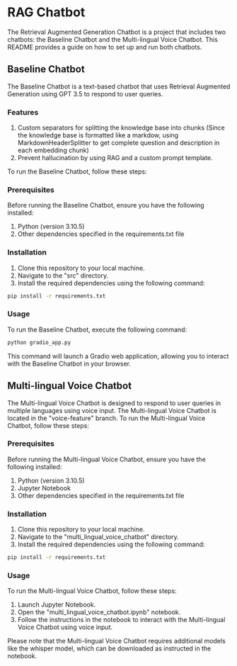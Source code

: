 # RAG Chatbot

The Retrieval Augmented Generation Chatbot is a project that includes two chatbots: the Baseline Chatbot and the Multi-lingual Voice Chatbot. This README provides a guide on how to set up and run both chatbots.

## Baseline Chatbot

The Baseline Chatbot is a text-based chatbot that uses Retrieval Augmented Generation using GPT 3.5 to respond to user queries. 
### Features
1. Custom separators for splitting the knowledge base into chunks (Since the knowledge base is formatted like a markdow, using MarkdownHeaderSplitter to get complete question and description in each embedding chunk)
2. Prevent hallucination by using RAG and a custom prompt template.

To run the Baseline Chatbot, follow these steps:

### Prerequisites

Before running the Baseline Chatbot, ensure you have the following installed:

1. Python (version 3.10.5)
2. Other dependencies specified in the requirements.txt file

### Installation

1. Clone this repository to your local machine.
2. Navigate to the "src" directory.
3. Install the required dependencies using the following command:

```bash
pip install -r requirements.txt
```

### Usage

To run the Baseline Chatbot, execute the following command:

```bash
python gradio_app.py
```

This command will launch a Gradio web application, allowing you to interact with the Baseline Chatbot in your browser.

## Multi-lingual Voice Chatbot

The Multi-lingual Voice Chatbot is designed to respond to user queries in multiple languages using voice input. The Multi-lingual Voice Chatbot is located in the "voice-feature" branch. To run the Multi-lingual Voice Chatbot, follow these steps:

### Prerequisites

Before running the Multi-lingual Voice Chatbot, ensure you have the following installed:

1. Python (version 3.10.5)
2. Jupyter Notebook
3. Other dependencies specified in the requirements.txt file

### Installation

1. Clone this repository to your local machine.
2. Navigate to the "multi_lingual_voice_chatbot" directory.
3. Install the required dependencies using the following command:

```bash
pip install -r requirements.txt
```

### Usage

To run the Multi-lingual Voice Chatbot, follow these steps:

1. Launch Jupyter Notebook.
2. Open the "multi_lingual_voice_chatbot.ipynb" notebook.
3. Follow the instructions in the notebook to interact with the Multi-lingual Voice Chatbot using voice input.

Please note that the Multi-lingual Voice Chatbot requires additional models like the whisper model, which can be downloaded as instructed in the notebook.

